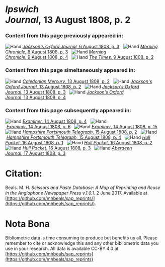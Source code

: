 # *Ipswich Journal*, 13 August 1808, p. 2  
  
### Content from this page previously appeared in:  
![Hand](http://scissorsandpaste.net/wp-content/uploads/2017/06/smallhandpointer.png) [*Jackson's Oxford Journal*, 6 August 1808, p. 3](https://mhbeals.github.io/sap_html/Jackson's-Oxford-Journal/Jackson's-Oxford-Journal-6-August-1808-p-3)  
![Hand](http://scissorsandpaste.net/wp-content/uploads/2017/06/smallhandpointer.png) [*Morning Chronicle*, 8 August 1808, p. 3](https://mhbeals.github.io/sap_html/Morning-Chronicle/Morning-Chronicle-8-August-1808-p-3)  
![Hand](http://scissorsandpaste.net/wp-content/uploads/2017/06/smallhandpointer.png) [*Morning Chronicle*, 9 August 1808, p. 4](https://mhbeals.github.io/sap_html/Morning-Chronicle/Morning-Chronicle-9-August-1808-p-4)  
![Hand](http://scissorsandpaste.net/wp-content/uploads/2017/06/smallhandpointer.png) [*The Times*, 9 August 1808, p. 2](https://mhbeals.github.io/sap_html/The-Times/The-Times-9-August-1808-p-2)  
  
### Content from this page simeltaneously appeared in:  
![Hand](http://scissorsandpaste.net/wp-content/uploads/2017/06/smallhandpointer.png) [*Caledonian Mercury*, 13 August 1808, p. 2](https://mhbeals.github.io/sap_html/Caledonian-Mercury/Caledonian-Mercury-13-August-1808-p-2)  
![Hand](http://scissorsandpaste.net/wp-content/uploads/2017/06/smallhandpointer.png) [*Jackson's Oxford Journal*, 13 August 1808, p. 2](https://mhbeals.github.io/sap_html/Jackson's-Oxford-Journal/Jackson's-Oxford-Journal-13-August-1808-p-2)  
![Hand](http://scissorsandpaste.net/wp-content/uploads/2017/06/smallhandpointer.png) [*Jackson's Oxford Journal*, 13 August 1808, p. 3](https://mhbeals.github.io/sap_html/Jackson's-Oxford-Journal/Jackson's-Oxford-Journal-13-August-1808-p-3)  
![Hand](http://scissorsandpaste.net/wp-content/uploads/2017/06/smallhandpointer.png) [*Jackson's Oxford Journal*, 13 August 1808, p. 4](https://mhbeals.github.io/sap_html/Jackson's-Oxford-Journal/Jackson's-Oxford-Journal-13-August-1808-p-4)  
  
### Content from this page subsequently appeared in:  
![Hand](http://scissorsandpaste.net/wp-content/uploads/2017/06/smallhandpointer.png) [*Examiner*, 14 August 1808, p. 4](https://mhbeals.github.io/sap_html/Examiner/Examiner-14-August-1808-p-4)  
![Hand](http://scissorsandpaste.net/wp-content/uploads/2017/06/smallhandpointer.png) [*Examiner*, 14 August 1808, p. 6](https://mhbeals.github.io/sap_html/Examiner/Examiner-14-August-1808-p-6)  
![Hand](http://scissorsandpaste.net/wp-content/uploads/2017/06/smallhandpointer.png) [*Examiner*, 14 August 1808, p. 15](https://mhbeals.github.io/sap_html/Examiner/Examiner-14-August-1808-p-15)  
![Hand](http://scissorsandpaste.net/wp-content/uploads/2017/06/smallhandpointer.png) [*Hampshire Portsmouth Telegraph*, 15 August 1808, p. 2](https://mhbeals.github.io/sap_html/Hampshire-Portsmouth-Telegraph/Hampshire-Portsmouth-Telegraph-15-August-1808-p-2)  
![Hand](http://scissorsandpaste.net/wp-content/uploads/2017/06/smallhandpointer.png) [*Hampshire Portsmouth Telegraph*, 15 August 1808, p. 4](https://mhbeals.github.io/sap_html/Hampshire-Portsmouth-Telegraph/Hampshire-Portsmouth-Telegraph-15-August-1808-p-4)  
![Hand](http://scissorsandpaste.net/wp-content/uploads/2017/06/smallhandpointer.png) [*Hull Packet*, 16 August 1808, p. 1](https://mhbeals.github.io/sap_html/Hull-Packet/Hull-Packet-16-August-1808-p-1)  
![Hand](http://scissorsandpaste.net/wp-content/uploads/2017/06/smallhandpointer.png) [*Hull Packet*, 16 August 1808, p. 2](https://mhbeals.github.io/sap_html/Hull-Packet/Hull-Packet-16-August-1808-p-2)  
![Hand](http://scissorsandpaste.net/wp-content/uploads/2017/06/smallhandpointer.png) [*Hull Packet*, 16 August 1808, p. 3](https://mhbeals.github.io/sap_html/Hull-Packet/Hull-Packet-16-August-1808-p-3)  
![Hand](http://scissorsandpaste.net/wp-content/uploads/2017/06/smallhandpointer.png) [*Aberdeen Journal*, 17 August 1808, p. 3](https://mhbeals.github.io/sap_html/Aberdeen-Journal/Aberdeen-Journal-17-August-1808-p-3)  


# Citation: 

Beals. M. H. *Scissors and Paste Database: A Map of Reprinting and Reuse in the Anglophone Newspaper Press v.1.0.1.* 2 June 2017. Available at [https://github.com/mhbeals/sap_reprints/](https://github.com/mhbeals/sap_reprints/). 

# Nota Bona

Bibliometric data is time consuming to produce but benefits us all. Please remember to cite or acknowledge this and any other bibliometric data you use in your research. All data is available CC-BY 4.0 at [https://github.com/mhbeals/sap_reprints](https://github.com/mhbeals/sap_reprints)